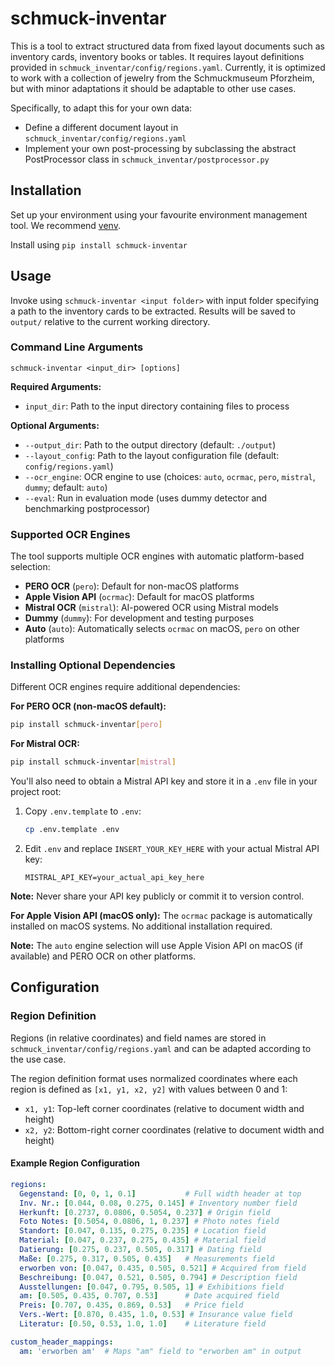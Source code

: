 # schmuck-inventar

This is a tool to extract structured data from fixed layout documents such as inventory cards, inventory books or tables. It requires layout definitions provided in `schmuck_inventar/config/regions.yaml`. Currently, it is optimized to work with a collection of jewelry from the Schmuckmuseum Pforzheim, but with minor adaptations it should be adaptable to other use cases. 

Specifically, to adapt this for your own data:
- Define a different document layout in `schmuck_inventar/config/regions.yaml`
- Implement your own post-processing by subclassing the abstract PostProcessor class in `schmuck_inventar/postprocessor.py`

## Installation

Set up your environment using your favourite environment management tool. We recommend [venv](https://docs.python.org/3/library/venv.html). 

Install using `pip install schmuck-inventar`

## Usage

Invoke using `schmuck-inventar <input folder>` with input folder specifying a path to the inventory cards to be extracted. Results will be saved to `output/` relative to the current working directory.

### Command Line Arguments

```
schmuck-inventar <input_dir> [options]
```

**Required Arguments:**
- `input_dir`: Path to the input directory containing files to process

**Optional Arguments:**
- `--output_dir`: Path to the output directory (default: `./output`)
- `--layout_config`: Path to the layout configuration file (default: `config/regions.yaml`)
- `--ocr_engine`: OCR engine to use (choices: `auto`, `ocrmac`, `pero`, `mistral`, `dummy`; default: `auto`)
- `--eval`: Run in evaluation mode (uses dummy detector and benchmarking postprocessor)

### Supported OCR Engines

The tool supports multiple OCR engines with automatic platform-based selection:

- **PERO OCR** (`pero`): Default for non-macOS platforms
- **Apple Vision API** (`ocrmac`): Default for macOS platforms  
- **Mistral OCR** (`mistral`): AI-powered OCR using Mistral models
- **Dummy** (`dummy`): For development and testing purposes
- **Auto** (`auto`): Automatically selects `ocrmac` on macOS, `pero` on other platforms

### Installing Optional Dependencies

Different OCR engines require additional dependencies:

**For PERO OCR (non-macOS default):**
```bash
pip install schmuck-inventar[pero]
```

**For Mistral OCR:**
```bash
pip install schmuck-inventar[mistral]
```

You'll also need to obtain a Mistral API key and store it in a `.env` file in your project root:

1. Copy `.env.template` to `.env`:
   ```bash
   cp .env.template .env
   ```

2. Edit `.env` and replace `INSERT_YOUR_KEY_HERE` with your actual Mistral API key:
   ```
   MISTRAL_API_KEY=your_actual_api_key_here
   ```

**Note:** Never share your API key publicly or commit it to version control.

**For Apple Vision API (macOS only):**
The `ocrmac` package is automatically installed on macOS systems. No additional installation required.

**Note:** The `auto` engine selection will use Apple Vision API on macOS (if available) and PERO OCR on other platforms.

## Configuration

### Region Definition

Regions (in relative coordinates) and field names are stored in `schmuck_inventar/config/regions.yaml` and can be adapted according to the use case.

The region definition format uses normalized coordinates where each region is defined as `[x1, y1, x2, y2]` with values between 0 and 1:
- `x1, y1`: Top-left corner coordinates (relative to document width and height)
- `x2, y2`: Bottom-right corner coordinates (relative to document width and height)

#### Example Region Configuration

```yaml
regions:
  Gegenstand: [0, 0, 1, 0.1]           # Full width header at top
  Inv. Nr.: [0.044, 0.08, 0.275, 0.145] # Inventory number field
  Herkunft: [0.2737, 0.0806, 0.5054, 0.237] # Origin field
  Foto Notes: [0.5054, 0.0806, 1, 0.237] # Photo notes field
  Standort: [0.047, 0.135, 0.275, 0.235] # Location field
  Material: [0.047, 0.237, 0.275, 0.435] # Material field
  Datierung: [0.275, 0.237, 0.505, 0.317] # Dating field
  Maße: [0.275, 0.317, 0.505, 0.435]   # Measurements field
  erworben von: [0.047, 0.435, 0.505, 0.521] # Acquired from field
  Beschreibung: [0.047, 0.521, 0.505, 0.794] # Description field
  Ausstellungen: [0.047, 0.795, 0.505, 1] # Exhibitions field
  am: [0.505, 0.435, 0.707, 0.53]      # Date acquired field
  Preis: [0.707, 0.435, 0.869, 0.53]   # Price field
  Vers.-Wert: [0.870, 0.435, 1.0, 0.53] # Insurance value field
  Literatur: [0.50, 0.53, 1.0, 1.0]    # Literature field

custom_header_mappings:
  am: 'erworben am'  # Maps "am" field to "erworben am" in output

